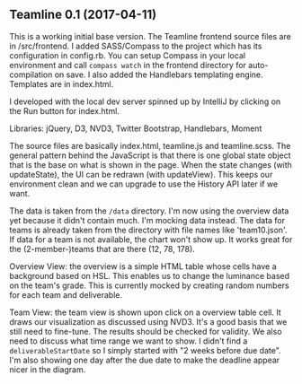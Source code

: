 ## Teamline 0.1 (2017-04-11)

This is a working initial base version. The Teamline frontend source files are in /src/frontend. I added SASS/Compass to the project which has its configuration in config.rb. You can setup Compass in your local environment and call `compass watch` in the frontend directory for auto-compilation on save. I also added the Handlebars templating engine. Templates are in index.html.

I developed with the local dev server spinned up by IntelliJ by clicking on the Run button for index.html.

Libraries: jQuery, D3, NVD3, Twitter Bootstrap, Handlebars, Moment

The source files are basically index.html, teamline.js and teamline.scss. The general pattern behind the JavaScript is that there is one global state object that is the base on what is shown in the page. When the state changes (with updateState), the UI can be redrawn (with updateView). This keeps our environment clean and we can upgrade to use the History API later if we want.

The data is taken from the `/data` directory. I'm now using the overview data yet because it didn't contain much. I'm mocking data instead. The data for teams is already taken from the directory with file names like 'team10.json'. If data for a team is not available, the chart won't show up. It works great for the (2-member-)teams that are there (12, 78, 178).

Overview View: the overview is a simple HTML table whose cells have a background based on HSL. This enables us to change the luminance based on the team's grade. This is currently mocked by creating random numbers for each team and deliverable.

Team View: the team view is shown upon click on a overview table cell. It draws our visualization as discussed using NVD3. It's a good basis that we still need to fine-tune. The results should be checked for validity. We also need to discuss what time range we want to show. I didn't find a `deliverableStartDate` so I simply started with "2 weeks before due date". I'm also showing one day after the due date to make the deadline appear nicer in the diagram.